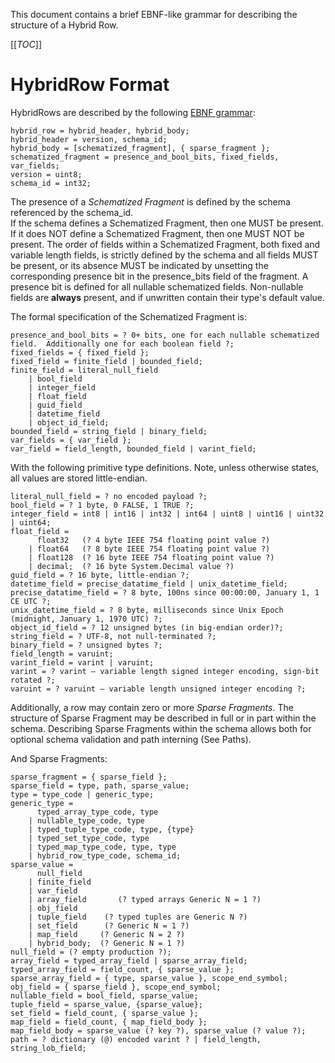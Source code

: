 ﻿This document contains a brief EBNF-like grammar for describing the structure of a Hybrid Row.

[[_TOC_]]

# HybridRow Format
HybridRows are described by the following
[EBNF grammar](https://en.wikipedia.org/wiki/Extended_Backus%E2%80%93Naur_form):

````ebnf
hybrid_row = hybrid_header, hybrid_body;
hybrid_header = version, schema_id;
hybrid_body = [schematized_fragment], { sparse_fragment };
schematized_fragment = presence_and_bool_bits, fixed_fields, var_fields;
version = uint8;
schema_id = int32; 
````


The presence of a *Schematized Fragment* is defined by the schema referenced by the schema_id.  
If the schema defines a Schematized Fragment, then one MUST be present.  If it does NOT define 
a Schematized Fragment, then one MUST NOT be present.  The order of fields within a 
Schematized Fragment, both fixed and variable length fields, is strictly defined by the schema 
and all fields MUST be present, or its absence MUST be indicated by unsetting the corresponding 
presence bit in the presence_bits field of the fragment.  A presence bit is defined for all 
nullable schematized fields.  Non-nullable fields are **always** present, and if unwritten contain
their type's default value.  

The formal specification of the Schematized Fragment is:

```ebnf
presence_and_bool_bits = ? 0+ bits, one for each nullable schematized field.  Additionally one for each boolean field ?;
fixed_fields = { fixed_field };
fixed_field = finite_field | bounded_field;
finite_field = literal_null_field 
    | bool_field 
    | integer_field 
    | float_field 
    | guid_field 
    | datetime_field
    | object_id_field;
bounded_field = string_field | binary_field;
var_fields = { var_field };
var_field = field_length, bounded_field | varint_field;
````

With the following primitive type definitions.  Note, unless otherwise states, all values are stored little-endian.

````ebnf
literal_null_field = ? no encoded payload ?;
bool_field = ? 1 byte, 0 FALSE, 1 TRUE ?;
integer_field = int8 | int16 | int32 | int64 | uint8 | uint16 | uint32 | uint64;
float_field = 
      float32 	(? 4 byte IEEE 754 floating point value ?)
    | float64 	(? 8 byte IEEE 754 floating point value ?)
    | float128 	(? 16 byte IEEE 754 floating point value ?)
    | decimal;	(? 16 byte System.Decimal value ?)
guid_field = ? 16 byte, little-endian ?;
datetime_field = precise_datatime_field | unix_datetime_field;
precise_datatime_field = ? 8 byte, 100ns since 00:00:00, January 1, 1 CE UTC ?;
unix_datetime_field = ? 8 byte, milliseconds since Unix Epoch (midnight, January 1, 1970 UTC) ?;
object_id_field = ? 12 unsigned bytes (in big-endian order)?;
string_field = ? UTF-8, not null-terminated ?;
binary_field = ? unsigned bytes ?;
field_length = varuint; 
varint_field = varint | varuint;
varint = ? varint – variable length signed integer encoding, sign-bit rotated ?;
varuint = ? varuint – variable length unsigned integer encoding ?;
````

Additionally, a row may contain zero or more *Sparse Fragments*.  The structure of Sparse Fragment 
may be described in full or in part within the schema.  Describing Sparse Fragments within the schema 
allows both for optional schema validation and path interning (See Paths).  

And Sparse Fragments:

```ebnf
sparse_fragment = { sparse_field };
sparse_field = type, path, sparse_value;
type = type_code | generic_type;
generic_type = 
      typed_array_type_code, type
    | nullable_type_code, type
    | typed_tuple_type_code, type, {type}
    | typed_set_type_code, type
    | typed_map_type_code, type, type 
    | hybrid_row_type_code, schema_id;
sparse_value = 
      null_field 
    | finite_field
    | var_field
    | array_field	    (? typed arrays Generic N = 1 ?)
    | obj_field
    | tuple_field    (? typed tuples are Generic N ?)
    | set_field      (? Generic N = 1 ?)
    | map_field		(? Generic N = 2 ?)
    | hybrid_body;	(? Generic N = 1 ?)
null_field = (? empty production ?);
array_field = typed_array_field | sparse_array_field;
typed_array_field = field_count, { sparse_value };
sparse_array_field = { type, sparse_value }, scope_end_symbol;
obj_field = { sparse_field }, scope_end_symbol;
nullable_field = bool_field, sparse_value;
tuple_field = sparse_value, {sparse_value};
set_field = field_count, { sparse_value };
map_field = field_count, { map_field_body };
map_field_body = sparse_value (? key ?), sparse_value (? value ?);
path = ? dictionary (@) encoded varint ? | field_length, string_lob_field;

````

